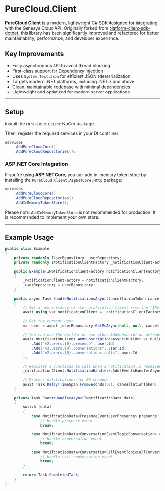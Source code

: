 # PureCloud.Client

**PureCloud.Client** is a modern, lightweight C# SDK designed for integrating with the Genesys Cloud API. Originally forked from [platform-client-sdk-dotnet](https://github.com/MyPureCloud/platform-client-sdk-dotnet), this library has been significantly improved and refactored for better maintainability, performance, and developer experience.

## Key Improvements

- Fully asynchronous API to avoid thread blocking
- First-class support for Dependency Injection
- Uses `System.Text.Json` for efficient JSON (de)serialization
- Targets modern .NET platforms, including .NET 8 and above
- Clean, maintainable codebase with minimal dependencies
- Lightweight and optimized for modern server applications

---

## Setup

Install the `PureCloud.Client` NuGet package.

Then, register the required services in your DI container:

```csharp
services
    .AddPureCloudCore()
    .AddPureCloudRepositories();
```

### ASP.NET Core Integration

If you're using **ASP.NET Core**, you can add in-memory token store by installing the `PureCloud.Client.AspNetCore.Http` package:

```csharp
services
    .AddPureCloudCore()
    .AddPureCloudRepositories()
    .AddInMemoryTokenStore();
```

Please note: `AddInMemoryTokenStore` is not recommended for production. It is recommended to implement your own store.

---

## Example Usage

```csharp
public class Example
{
    private readonly IUserRepository _userRepository;
    private readonly INotificationClientFactory _notificationClientFactory;

    public Example(INotificationClientFactory notificationClientFactory, IUserRepository userRepository)
    {
        _notificationClientFactory = notificationClientFactory;
        _userRepository = userRepository;
    }

    public async Task HandleNotificationsAsync(CancellationToken cancellationToken)
    {
        // Get a new instance ot the notification client from the 'INotificationClientFactory'
        await using var notificationClient = _notificationClientFactory.Create();

        // Get the current user
        var user = await _userRepository.GetMeAsync(null, null, cancellationToken);

        // You can use the builder or use other AddSubscription methods to add subscriptions.
        await notificationClient.AddSubscriptionsAsync(builder => builder
            .Add("v2.users.{0}.presence", user.Id)
            .Add("v2.users.{0}.conversations", user.Id)
            .Add("v2.users.{0}.conversations.calls", user.Id)
        );

        // Register a functions to call when a notification is received from the server.
        _notificationClient.NotificationHandlers.Add(EventsHandlerAsync);

        // Process notifications for 60 seconds
        await Task.Delay(TimeSpan.FromSeconds(60), cancellationToken);
    }

    private Task EventsHandlerAsync(INotificationData data)
    {
        switch (data)
        {
            case NotificationData<PresenceEventUserPresence> presence:
                // Handle presence event
                break;

            case NotificationData<ConversationEventTopicConversation> conversation:
                // Handle conversation event
                break;

            case NotificationData<ConversationCallEventTopicCallConversation> callConversation:
                // Handle call conversation event
                break;
        }

        return Task.CompletedTask;
    }
}
```

